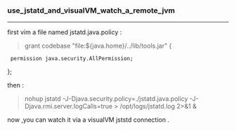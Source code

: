 ###     use_jstatd_and_visualVM_watch_a_remote_jvm
-----------

first vim a file named jstatd.java.policy :
>   grant codebase "file:${java.home}/../lib/tools.jar" {
  
     permission java.security.AllPermission;
  
  };

then :
>   nohup jstatd -J-Djava.security.policy=./jstatd.java.policy -J-Djava.rmi.server.logCalls=true > /opt/logs/jstatd.log 2>&1 &

now ,you can watch it via a visualVM jststd connection .
